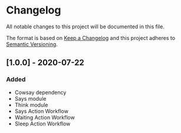 # Changelog

All notable changes to this project will be documented in this file.

The format is based on [Keep a Changelog](http://keepachangelog.com/en/1.0.0/)
and this project adheres to [Semantic Versioning](http://semver.org/spec/v2.0.0.html).

## [1.0.0] - 2020-07-22
### Added
- Cowsay dependency
- Says module
- Think module
- Says Action Workflow
- Waiting Action Workflow
- Sleep Action Workflow
